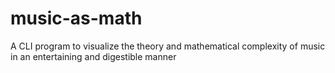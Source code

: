 # music-as-math
A CLI program to visualize the theory and mathematical complexity of music in an entertaining and digestible manner
